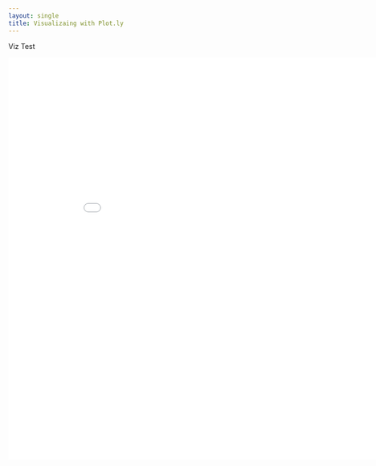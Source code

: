 ```yaml
---
layout: single
title: Visualizaing with Plot.ly 
---
```


Viz Test



<iframe width="900" height="800" frameborder="0" scrolling="no" src="//plot.ly/~jjc544/109.embed"></iframe>



<br>

<div id='d3div'>

<svg width="750" height="650" font-family="sans-serif" font-size="8.5" text-anchor="middle"></svg>
</div>


<script src="https://d3js.org/d3.v4.min.js"></script>
<script>

var svg = d3.select("#d3div"),
    width = +svg.attr("width"),
    height = +svg.attr("height");

var format = d3.format(",d");

var color = d3.scaleOrdinal(d3.schemeCategory20c);

var pack = d3.pack()
    .size([width, height])
    .padding(1.5);

d3.csv("https://jjchoi08.github.io/DSProj/data/artist_count.csv", function(d) {
  d.value = +d.value;
  if (d.value) return d;
}, function(error, classes) {
  if (error) throw error;

  var root = d3.hierarchy({children: classes})
      .sum(function(d) { return d.value; })
      .each(function(d) {
        if (id = d.data.id) {
          var id, i = id.lastIndexOf(".");
          d.id = id;
          d.package = id.slice(0, i);
          d.class = id.slice(i + 1);
        }
      });

  var node = svg.selectAll(".node")
    .data(pack(root).leaves())
    .enter().append("g")
      .attr("class", "node")
      .attr("transform", function(d) { return "translate(" + d.x + "," + d.y + ")"; });

  node.append("circle")
      .attr("id", function(d) { return d.id; })
      .attr("r", function(d) { return d.r; })
      .style("fill", function(d) { return color(d.package); });

  node.append("clipPath")
      .attr("id", function(d) { return "clip-" + d.id; })
    .append("use")
      .attr("xlink:href", function(d) { return "#" + d.id; });

  node.append("text")
      .attr("clip-path", function(d) { return "url(#clip-" + d.id + ")"; })
    .selectAll("tspan")
    .data(function(d) { return d.class.split(/(?=[A-Z][^A-Z])/g); })
    .enter().append("tspan")
      .attr("x", 0)
      .attr("y", function(d, i, nodes) { return 13 + (i - nodes.length / 2 - 0.5) * 10; })
      .text(function(d) { return d; });

  node.append("title")
      .text(function(d) { return d.id + "\n" + format(d.value); });
});

</script>
